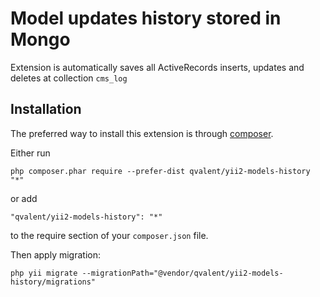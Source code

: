 Model updates history stored in Mongo
==================================
Extension is automatically saves all ActiveRecords inserts, updates and deletes at collection `cms_log`

Installation
------------

The preferred way to install this extension is through [composer](http://getcomposer.org/download/).

Either run

```
php composer.phar require --prefer-dist qvalent/yii2-models-history "*"
```

or add

```
"qvalent/yii2-models-history": "*"
```

to the require section of your `composer.json` file.

Then apply migration:

```
php yii migrate --migrationPath="@vendor/qvalent/yii2-models-history/migrations"
```


